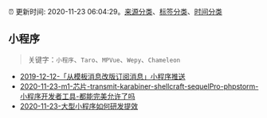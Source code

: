 :alarm_clock: 更新时间: 2020-11-23 06:04:29。[来源分类](../README.md)、[标签分类](../TAGS.md)、[时间分类](../TIMELINE.md)

## 小程序


> 关键字：`小程序`、`Taro`、`MPVue`、`Wepy`、`Chameleon`



- [2019-12-12-「从模板消息改版订阅消息」小程序推送](https://juejin.im/post/5df03c3551882512243f9292) 
- [2020-11-23-m1-芯片-transmit-karabiner-shellcraft-sequelPro-phpstorm-小程序开发者工具-都能完美允许了吗](https://www.v2ex.com/t/728300) 
- [2020-11-23-大型小程序如何研发提效](https://toutiao.io/k/72hznv9) 